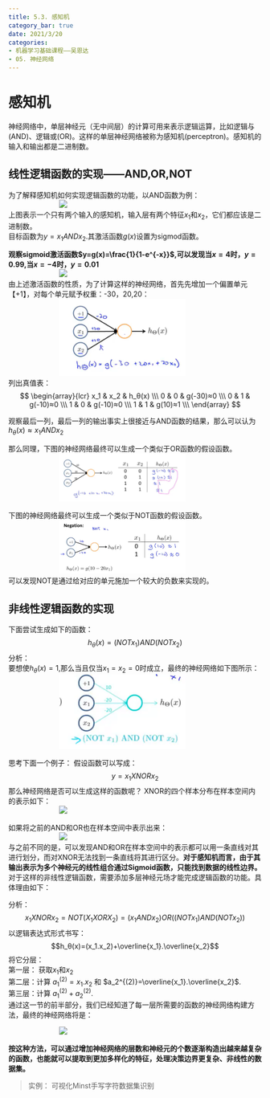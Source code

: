 ```yaml
---
title: 5.3. 感知机
category_bar: true
date: 2021/3/20
categories: 
- 机器学习基础课程——吴恩达
- 05. 神经网络
---
```

<style>
img{
    width: 50%;
    padding-left: 20%;
}
</style>
# 感知机
神经网络中，单层神经元（无中间层）的计算可用来表示逻辑运算，比如逻辑与(AND)、逻辑或(OR)。这样的单层神经网络被称为感知机(perceptron)。感知机的输入和输出都是二进制数。  

## 线性逻辑函数的实现——AND,OR,NOT
为了解释感知机如何实现逻辑函数的功能，以AND函数为例：  
<img src = https://cdn.jsdelivr.net/gh/l61012345/Pic/img/20220912151455.png width=50%>  
上图表示一个只有两个输入的感知机，输入层有两个特征$x_1$和$x_2$，它们都应该是二进制数。  
目标函数为$y=x_1 AND x_2$.其激活函数$g(x)$设置为sigmod函数。   
  
**观察sigmoid激活函数$y=g(x)=\frac{1}{1-e^{-x}}$,可以发现当$x=4$时，$y=0.99$,当$x=-4$时，$y=0.01$**  
<img src = https://cdn.jsdelivr.net/gh/l61012345/Pic/img/20220912152200.png width=50%>  
由上述激活函数的性质，为了计算这样的神经网络，首先先增加一个偏置单元 【+1】，对每个单元赋予权重：-30，20,20：  
![](https://raw.githubusercontent.com/l61012345/Pic/master/img/20210101152043.png)    
列出真值表：  
$$
\begin{array}{lcr}
x_1 & x_2 & h_θ(x) \\\    
0 & 0 & g(-30)≈0 \\\   
0 & 1 & g(-10)≈0  \\\  
1 & 0 & g(-10)≈0  \\\  
1 & 1 & g(10)≈1 \\\  
\end{array}
$$

观察最后一列，最后一列的输出事实上很接近与AND函数的结果，那么可以认为$h_θ(x) ≈ x_1 AND x_2$

那么同理，下图的神经网络最终可以生成一个类似于OR函数的假设函数。  
![](https://raw.githubusercontent.com/l61012345/Pic/master/img/20210101152850.png)  

下图的神经网络最终可以生成一个类似于NOT函数的假设函数。   
![](https://raw.githubusercontent.com/l61012345/Pic/master/img/20210101153145.png)   
可以发现NOT是通过给对应的单元施加一个较大的负数来实现的。

## 非线性逻辑函数的实现
下面尝试生成如下的函数：  
$$h_θ(x)=(NOT x_1)AND(NOT x_2)$$
分析：  
要想使$h_θ(x)=1$,那么当且仅当$x_1=x_2=0$时成立，最终的神经网络如下图所示：   
![](https://raw.githubusercontent.com/l61012345/Pic/master/img/20210101154246.png)   

思考下面一个例子：
假设函数可以写成：
$$y=x_1 XNOR x_2$$
那么神经网络是否可以生成这样的函数呢？ 
XNOR的四个样本分布在样本空间内的表示如下：  
<img src = https://cdn.jsdelivr.net/gh/l61012345/Pic/img/20220912172757.png width=40%>   

如果将之前的AND和OR也在样本空间中表示出来：  
<img src = https://cdn.jsdelivr.net/gh/l61012345/Pic/img/20220912172724.png width=60%>  
与之前不同的是，可以发现AND和OR在样本空间中的表示都可以用一条直线对其进行划分，而对XNOR无法找到一条直线将其进行区分。**对于感知机而言，由于其输出表示为多个神经元的线性组合通过Sigmoid函数，只能找到数据的线性边界。** 
对于这样的非线性逻辑函数，需要添加多层神经元场才能完成逻辑函数的功能。具体理由如下：  
 
分析： 
$$x_1XNORx_2=NOT(X_1 XOR X_2)=(x_1 AND x_2)OR((NOT x_1) AND (NOT x_2))$$
以逻辑表达式形式书写：
$$h_θ(x)=(x_1.x_2)+\overline{x_1}.\overline{x_2}$$
将它分层：  
第一层： 获取$x_1$和$x_2$  
第二层：计算  $a_1^{(2)}=x_1.x_2$  和  $a_2^{(2)}=\overline{x_1}.\overline{x_2}$.  
第三层：计算  $a_1^{(2)}+a_2^{(2)}$.  
通过这一节的前半部分，我们已经知道了每一层所需要的函数的神经网络构建方法，最终的神经网络将是：  

<img src = https://cdn.jsdelivr.net/gh/l61012345/Pic/img/20220912172025.png width=100%>


**按这种方法，可以通过增加神经网络的层数和神经元的个数逐渐构造出越来越复杂的函数，也能就可以提取到更加多样化的特征，处理决策边界更复杂、非线性的数据集。**  
>实例： 可视化Minst手写字符数据集识别